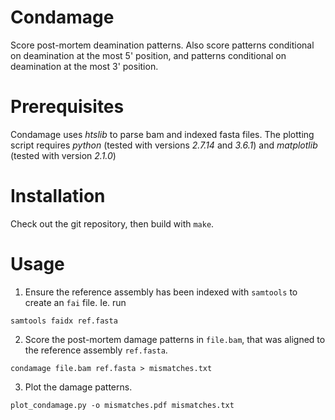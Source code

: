 # Condamage
Score post-mortem deamination patterns. Also score patterns conditional on
deamination at the most 5' position, and patterns conditional on deamination
at the most 3' position.

# Prerequisites
Condamage uses *htslib* to parse bam and indexed fasta files.  The plotting
script requires *python* (tested with versions *2.7.14* and *3.6.1*) and
*matplotlib* (tested with version *2.1.0*)

# Installation
Check out the git repository, then build with `make`.

# Usage
1) Ensure the reference assembly has been indexed with `samtools` to create an
`fai` file. Ie. run
```
samtools faidx ref.fasta
```

2) Score the post-mortem damage patterns in `file.bam`, that was aligned to the
reference assembly `ref.fasta`.
```
condamage file.bam ref.fasta > mismatches.txt
```

3) Plot the damage patterns.
```
plot_condamage.py -o mismatches.pdf mismatches.txt
```
